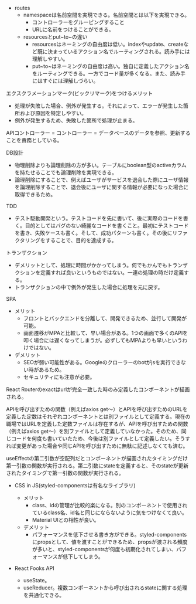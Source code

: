 - routes
    - namespaceは名前空間を実現できる。名前空間とは以下を実現できる。
        - コントローラーをグルーピングすること
        - URLに名前をつけることができる。
    - resourcesとput~to~の違い
        - resourcesはネーミングの自由度は低い。indexやupdate、createなど既に決まっているアクション名でルーティングされる。読み手には理解しやすい。
        - put~to~はネーミングの自由度は高い。独自に定義したアクション名をルーティングできる。一方でコード量が多くなる。また、読み手にはすぐには理解しづらい。

エクスクラメーションマーク(ビックリマーク)をつけるメリット

- 処理が失敗した場合、例外が発生する。それによって、エラーが発生した箇所および原因を特定しやすい。
- 例外が発生するため、失敗した箇所で処理が止まる。

APIコントローラー = コントローラー = データベースのデータを参照、更新することを責務としている。

DB設計

- 物理削除よりも論理削除の方が多い。テーブルにboolean型のactiveカラムを持たせることでも論理削除を実現できる。
- 論理削除にすることで、例えばユーザがサービスを退会した際にユーザ情報を論理削除することで、退会後にユーザに関する情報が必要になった場合に取得できるため。

TDD

- テスト駆動開発という。テストコードを先に書いて、後に実際のコードを書く。目的としてはバグのない綺麗なコードを書くこと。最初にテストコードを書き、失敗ケースも書く。そして、成功パターンも書く。その後にリファクタリングをすることで、目的を達成する。

トランザクション

- デメリットとして、処理に時間がかかってしまう。何でもかんでもトランザクションを定義すれば良いというものではない。一連の処理の時だけ定義する。
- トランザクションの中で例外が発生した場合に処理を元に戻す。

SPA

- メリット
    - フロントとバックエンドを分離して、開発できるため、並行して開発が可能。
    - 画面遷移がMPAと比較して、早い場合がある。1つの画面で多くのAPIを叩く場合には遅くなってしまうが。必ずしてもMPAよりも早いというわけではない。
- デメリット
    - SEOが弱い可能性がある。Googleのクローラーのbotがjsを実行できない時があるため。
    - セキュリティにも注意が必要。

React Routerのexactはurlが完全一致した時のみ定義したコンポーネントが描画される。

APIを呼び出すための関数（例えばaxios get〜）とAPIを呼び出すためのURLを定義した定数はそれぞれコンポーネントとは別ファイルとして定義する。現在の職場ではURLを定義した定数ファイルは存在するが、APIを呼び出すための関数（例えばaxios get〜）を別ファイルとして定義していなかった。そのため、同じコードを何度も書いていたため、今後は別ファイルとして定義したい。そうすれば変更があった場合や同じAPIを呼び出すために無駄に記述しなくても済む。

useEffectの第二引数が空配列だとコンポーネントが描画されたタイミングだけ第一引数の関数が実行される。第二引数にstateを定義すると、そのstateが更新されたタイミングで第一引数の関数が実行される。

- CSS in JS(styled-componentsは有名なライブラリ)
    - メリット
        - class、idの管理が比較的楽になる。別のコンポーネントで使用されているclass名、id名と同じにならないように気をつけなくて良い。    
        - Material UIとの相性が良い。
    - デメリット
        - パフォーマンスを低下させる書き方ができる。styled-componentsにpropsとして、値を渡すことができるため、propsが渡される頻度が多いと、styled-componentsが何度も初期化されてしまい、パフォーマンスが低下してしまう。

- React Fooks API
    - useState。
    - useReducer。複数コンポーネントから呼び出されるstateに関する処理を共通化できる。
